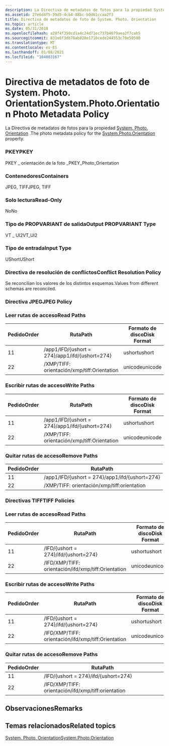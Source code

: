 ```yaml
---
description: La Directiva de metadatos de fotos para la propiedad System. Photo. Orientation.
ms.assetid: 27e6d4f5-39d5-4cb4-88bc-b0d61ccaa2f3
title: Directiva de metadatos de foto de System. Photo. Orientation
ms.topic: article
ms.date: 05/31/2018
ms.openlocfilehash: a28f4f350cd1a4c24d71ec737b4679aea2f7cab5
ms.sourcegitcommit: 831e8f3db78ab820e1710cede244553c70e50500
ms.translationtype: MT
ms.contentlocale: es-ES
ms.lasthandoff: 01/08/2021
ms.locfileid: "104083167"
---
```

# <a name="systemphotoorientation-photo-metadata-policy"></a><span data-ttu-id="a74c4-103">Directiva de metadatos de foto de System. Photo. Orientation</span><span class="sxs-lookup"><span data-stu-id="a74c4-103">System.Photo.Orientation Photo Metadata Policy</span></span>

<span data-ttu-id="a74c4-104">La Directiva de metadatos de fotos para la propiedad [System. Photo. Orientation](../properties/props-system-photo-meteringmode.md) .</span><span class="sxs-lookup"><span data-stu-id="a74c4-104">The photo metadata policy for the [System.Photo.Orientation](../properties/props-system-photo-meteringmode.md) property.</span></span>

### <a name="pkey"></a><span data-ttu-id="a74c4-105">PKEY</span><span class="sxs-lookup"><span data-stu-id="a74c4-105">PKEY</span></span>

<span data-ttu-id="a74c4-106">PKEY \_ orientación de la foto \_</span><span class="sxs-lookup"><span data-stu-id="a74c4-106">PKEY\_Photo\_Orientation</span></span>

### <a name="containers"></a><span data-ttu-id="a74c4-107">Contenedores</span><span class="sxs-lookup"><span data-stu-id="a74c4-107">Containers</span></span>

<span data-ttu-id="a74c4-108">JPEG, TIFF</span><span class="sxs-lookup"><span data-stu-id="a74c4-108">JPEG, TIFF</span></span>

### <a name="read-only"></a><span data-ttu-id="a74c4-109">Solo lectura</span><span class="sxs-lookup"><span data-stu-id="a74c4-109">Read-Only</span></span>

<span data-ttu-id="a74c4-110">No</span><span class="sxs-lookup"><span data-stu-id="a74c4-110">No</span></span>

### <a name="output-propvariant-type"></a><span data-ttu-id="a74c4-111">Tipo de PROPVARIANT de salida</span><span class="sxs-lookup"><span data-stu-id="a74c4-111">Output PROPVARIANT Type</span></span>

<span data-ttu-id="a74c4-112">VT \_ UI2</span><span class="sxs-lookup"><span data-stu-id="a74c4-112">VT\_UI2</span></span>

### <a name="input-type"></a><span data-ttu-id="a74c4-113">Tipo de entrada</span><span class="sxs-lookup"><span data-stu-id="a74c4-113">Input Type</span></span>

<span data-ttu-id="a74c4-114">UShort</span><span class="sxs-lookup"><span data-stu-id="a74c4-114">UShort</span></span>

### <a name="conflict-resolution-policy"></a><span data-ttu-id="a74c4-115">Directiva de resolución de conflictos</span><span class="sxs-lookup"><span data-stu-id="a74c4-115">Conflict Resolution Policy</span></span>

<span data-ttu-id="a74c4-116">Se reconcilian los valores de los distintos esquemas.</span><span class="sxs-lookup"><span data-stu-id="a74c4-116">Values from different schemas are reconciled.</span></span>

### <a name="jpeg-policy"></a><span data-ttu-id="a74c4-117">Directiva JPEG</span><span class="sxs-lookup"><span data-stu-id="a74c4-117">JPEG Policy</span></span>

### <a name="read-paths"></a><span data-ttu-id="a74c4-118">Leer rutas de acceso</span><span class="sxs-lookup"><span data-stu-id="a74c4-118">Read Paths</span></span>



| <span data-ttu-id="a74c4-119">Pedido</span><span class="sxs-lookup"><span data-stu-id="a74c4-119">Order</span></span> | <span data-ttu-id="a74c4-120">Ruta</span><span class="sxs-lookup"><span data-stu-id="a74c4-120">Path</span></span>                   | <span data-ttu-id="a74c4-121">Formato de disco</span><span class="sxs-lookup"><span data-stu-id="a74c4-121">Disk Format</span></span> |
|-------|------------------------|-------------|
| <span data-ttu-id="a74c4-122">1</span><span class="sxs-lookup"><span data-stu-id="a74c4-122">1</span></span>     | <span data-ttu-id="a74c4-123">/app1/IFD/{ushort = 274}</span><span class="sxs-lookup"><span data-stu-id="a74c4-123">/app1/ifd/{ushort=274}</span></span> | <span data-ttu-id="a74c4-124">ushort</span><span class="sxs-lookup"><span data-stu-id="a74c4-124">ushort</span></span>      |
| <span data-ttu-id="a74c4-125">2</span><span class="sxs-lookup"><span data-stu-id="a74c4-125">2</span></span>     | <span data-ttu-id="a74c4-126">/XMP/TIFF: orientación</span><span class="sxs-lookup"><span data-stu-id="a74c4-126">/xmp/tiff:Orientation</span></span>  | <span data-ttu-id="a74c4-127">unicode</span><span class="sxs-lookup"><span data-stu-id="a74c4-127">unicode</span></span>     |



 

### <a name="write-paths"></a><span data-ttu-id="a74c4-128">Escribir rutas de acceso</span><span class="sxs-lookup"><span data-stu-id="a74c4-128">Write Paths</span></span>



| <span data-ttu-id="a74c4-129">Pedido</span><span class="sxs-lookup"><span data-stu-id="a74c4-129">Order</span></span> | <span data-ttu-id="a74c4-130">Ruta</span><span class="sxs-lookup"><span data-stu-id="a74c4-130">Path</span></span>                   | <span data-ttu-id="a74c4-131">Formato de disco</span><span class="sxs-lookup"><span data-stu-id="a74c4-131">Disk Format</span></span> |
|-------|------------------------|-------------|
| <span data-ttu-id="a74c4-132">1</span><span class="sxs-lookup"><span data-stu-id="a74c4-132">1</span></span>     | <span data-ttu-id="a74c4-133">/app1/IFD/{ushort = 274}</span><span class="sxs-lookup"><span data-stu-id="a74c4-133">/app1/ifd/{ushort=274}</span></span> | <span data-ttu-id="a74c4-134">ushort</span><span class="sxs-lookup"><span data-stu-id="a74c4-134">ushort</span></span>      |
| <span data-ttu-id="a74c4-135">2</span><span class="sxs-lookup"><span data-stu-id="a74c4-135">2</span></span>     | <span data-ttu-id="a74c4-136">/XMP/TIFF: orientación</span><span class="sxs-lookup"><span data-stu-id="a74c4-136">/xmp/tiff:Orientation</span></span>  | <span data-ttu-id="a74c4-137">unicode</span><span class="sxs-lookup"><span data-stu-id="a74c4-137">unicode</span></span>     |



 

### <a name="remove-paths"></a><span data-ttu-id="a74c4-138">Quitar rutas de acceso</span><span class="sxs-lookup"><span data-stu-id="a74c4-138">Remove Paths</span></span>



| <span data-ttu-id="a74c4-139">Pedido</span><span class="sxs-lookup"><span data-stu-id="a74c4-139">Order</span></span> | <span data-ttu-id="a74c4-140">Ruta</span><span class="sxs-lookup"><span data-stu-id="a74c4-140">Path</span></span>                   |
|-------|------------------------|
| <span data-ttu-id="a74c4-141">1</span><span class="sxs-lookup"><span data-stu-id="a74c4-141">1</span></span>     | <span data-ttu-id="a74c4-142">/app1/IFD/{ushort = 274}</span><span class="sxs-lookup"><span data-stu-id="a74c4-142">/app1/ifd/{ushort=274}</span></span> |
| <span data-ttu-id="a74c4-143">2</span><span class="sxs-lookup"><span data-stu-id="a74c4-143">2</span></span>     | <span data-ttu-id="a74c4-144">/XMP/TIFF: orientación</span><span class="sxs-lookup"><span data-stu-id="a74c4-144">/xmp/tiff:orientation</span></span>  |



 

### <a name="tiff-policies"></a><span data-ttu-id="a74c4-145">Directivas TIFF</span><span class="sxs-lookup"><span data-stu-id="a74c4-145">TIFF Policies</span></span>

### <a name="read-paths"></a><span data-ttu-id="a74c4-146">Leer rutas de acceso</span><span class="sxs-lookup"><span data-stu-id="a74c4-146">Read Paths</span></span>



| <span data-ttu-id="a74c4-147">Pedido</span><span class="sxs-lookup"><span data-stu-id="a74c4-147">Order</span></span> | <span data-ttu-id="a74c4-148">Ruta</span><span class="sxs-lookup"><span data-stu-id="a74c4-148">Path</span></span>                      | <span data-ttu-id="a74c4-149">Formato de disco</span><span class="sxs-lookup"><span data-stu-id="a74c4-149">Disk Format</span></span> |
|-------|---------------------------|-------------|
| <span data-ttu-id="a74c4-150">1</span><span class="sxs-lookup"><span data-stu-id="a74c4-150">1</span></span>     | <span data-ttu-id="a74c4-151">/IFD/{ushort = 274}</span><span class="sxs-lookup"><span data-stu-id="a74c4-151">/ifd/{ushort=274}</span></span>         | <span data-ttu-id="a74c4-152">ushort</span><span class="sxs-lookup"><span data-stu-id="a74c4-152">ushort</span></span>      |
| <span data-ttu-id="a74c4-153">2</span><span class="sxs-lookup"><span data-stu-id="a74c4-153">2</span></span>     | <span data-ttu-id="a74c4-154">/IFD/XMP/TIFF: orientación</span><span class="sxs-lookup"><span data-stu-id="a74c4-154">/ifd/xmp/tiff:Orientation</span></span> | <span data-ttu-id="a74c4-155">unicode</span><span class="sxs-lookup"><span data-stu-id="a74c4-155">unicode</span></span>     |



 

### <a name="write-paths"></a><span data-ttu-id="a74c4-156">Escribir rutas de acceso</span><span class="sxs-lookup"><span data-stu-id="a74c4-156">Write Paths</span></span>



| <span data-ttu-id="a74c4-157">Pedido</span><span class="sxs-lookup"><span data-stu-id="a74c4-157">Order</span></span> | <span data-ttu-id="a74c4-158">Ruta</span><span class="sxs-lookup"><span data-stu-id="a74c4-158">Path</span></span>                      | <span data-ttu-id="a74c4-159">Formato de disco</span><span class="sxs-lookup"><span data-stu-id="a74c4-159">Disk Format</span></span> |
|-------|---------------------------|-------------|
| <span data-ttu-id="a74c4-160">1</span><span class="sxs-lookup"><span data-stu-id="a74c4-160">1</span></span>     | <span data-ttu-id="a74c4-161">/IFD/{ushort = 274}</span><span class="sxs-lookup"><span data-stu-id="a74c4-161">/ifd/{ushort=274}</span></span>         | <span data-ttu-id="a74c4-162">ushort</span><span class="sxs-lookup"><span data-stu-id="a74c4-162">ushort</span></span>      |
| <span data-ttu-id="a74c4-163">2</span><span class="sxs-lookup"><span data-stu-id="a74c4-163">2</span></span>     | <span data-ttu-id="a74c4-164">/IFD/XMP/TIFF: orientación</span><span class="sxs-lookup"><span data-stu-id="a74c4-164">/ifd/xmp/tiff:Orientation</span></span> | <span data-ttu-id="a74c4-165">unicode</span><span class="sxs-lookup"><span data-stu-id="a74c4-165">unicode</span></span>     |



 

### <a name="remove-paths"></a><span data-ttu-id="a74c4-166">Quitar rutas de acceso</span><span class="sxs-lookup"><span data-stu-id="a74c4-166">Remove Paths</span></span>



| <span data-ttu-id="a74c4-167">Pedido</span><span class="sxs-lookup"><span data-stu-id="a74c4-167">Order</span></span> | <span data-ttu-id="a74c4-168">Ruta</span><span class="sxs-lookup"><span data-stu-id="a74c4-168">Path</span></span>                      |
|-------|---------------------------|
| <span data-ttu-id="a74c4-169">1</span><span class="sxs-lookup"><span data-stu-id="a74c4-169">1</span></span>     | <span data-ttu-id="a74c4-170">/IFD/{ushort = 274}</span><span class="sxs-lookup"><span data-stu-id="a74c4-170">/ifd/{ushort=274}</span></span>         |
| <span data-ttu-id="a74c4-171">2</span><span class="sxs-lookup"><span data-stu-id="a74c4-171">2</span></span>     | <span data-ttu-id="a74c4-172">/IFD/XMP/TIFF: orientación</span><span class="sxs-lookup"><span data-stu-id="a74c4-172">/ifd/xmp/tiff:orientation</span></span> |



 

## <a name="remarks"></a><span data-ttu-id="a74c4-173">Observaciones</span><span class="sxs-lookup"><span data-stu-id="a74c4-173">Remarks</span></span>

## <a name="related-topics"></a><span data-ttu-id="a74c4-174">Temas relacionados</span><span class="sxs-lookup"><span data-stu-id="a74c4-174">Related topics</span></span>

<dl> <dt>

[<span data-ttu-id="a74c4-175">System. Photo. Orientation</span><span class="sxs-lookup"><span data-stu-id="a74c4-175">System.Photo.Orientation</span></span>](../properties/props-system-photo-meteringmode.md)
</dt> </dl>

 

 
